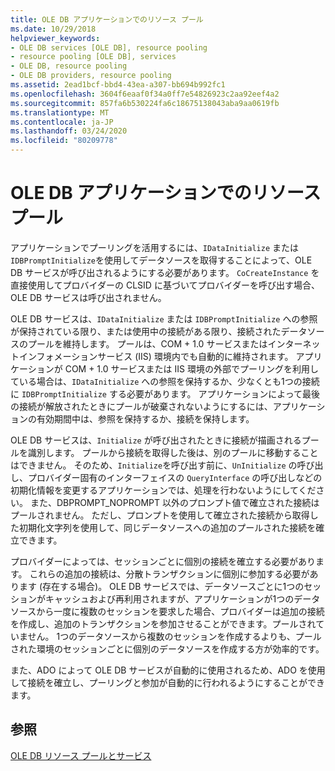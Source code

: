 ```yaml
---
title: OLE DB アプリケーションでのリソース プール
ms.date: 10/29/2018
helpviewer_keywords:
- OLE DB services [OLE DB], resource pooling
- resource pooling [OLE DB], services
- OLE DB, resource pooling
- OLE DB providers, resource pooling
ms.assetid: 2ead1bcf-bbd4-43ea-a307-bb694b992fc1
ms.openlocfilehash: 3604f6eaaf0f34a0ff7e54826923c2aa92eef4a2
ms.sourcegitcommit: 857fa6b530224fa6c18675138043aba9aa0619fb
ms.translationtype: MT
ms.contentlocale: ja-JP
ms.lasthandoff: 03/24/2020
ms.locfileid: "80209778"
---
```

# <a name="resource-pooling-in-your-ole-db-application"></a>OLE DB アプリケーションでのリソース プール

アプリケーションでプーリングを活用するには、`IDataInitialize` または `IDBPromptInitialize`を使用してデータソースを取得することによって、OLE DB サービスが呼び出されるようにする必要があります。 `CoCreateInstance` を直接使用してプロバイダーの CLSID に基づいてプロバイダーを呼び出す場合、OLE DB サービスは呼び出されません。

OLE DB サービスは、`IDataInitialize` または `IDBPromptInitialize` への参照が保持されている限り、または使用中の接続がある限り、接続されたデータソースのプールを維持します。 プールは、COM + 1.0 サービスまたはインターネットインフォメーションサービス (IIS) 環境内でも自動的に維持されます。 アプリケーションが COM + 1.0 サービスまたは IIS 環境の外部でプーリングを利用している場合は、`IDataInitialize` への参照を保持するか、少なくとも1つの接続に `IDBPromptInitialize` する必要があります。 アプリケーションによって最後の接続が解放されたときにプールが破棄されないようにするには、アプリケーションの有効期間中は、参照を保持するか、接続を保持します。

OLE DB サービスは、`Initialize` が呼び出されたときに接続が描画されるプールを識別します。 プールから接続を取得した後は、別のプールに移動することはできません。 そのため、`Initialize`を呼び出す前に、`UnInitialize` の呼び出し、プロバイダー固有のインターフェイスの `QueryInterface` の呼び出しなどの初期化情報を変更するアプリケーションでは、処理を行わないようにしてください。 また、DBPROMPT_NOPROMPT 以外のプロンプト値で確立された接続はプールされません。 ただし、プロンプトを使用して確立された接続から取得した初期化文字列を使用して、同じデータソースへの追加のプールされた接続を確立できます。

プロバイダーによっては、セッションごとに個別の接続を確立する必要があります。 これらの追加の接続は、分散トランザクションに個別に参加する必要があります (存在する場合)。 OLE DB サービスでは、データソースごとに1つのセッションがキャッシュおよび再利用されますが、アプリケーションが1つのデータソースから一度に複数のセッションを要求した場合、プロバイダーは追加の接続を作成し、追加のトランザクションを参加させることができます。プールされていません。 1つのデータソースから複数のセッションを作成するよりも、プールされた環境のセッションごとに個別のデータソースを作成する方が効率的です。

また、ADO によって OLE DB サービスが自動的に使用されるため、ADO を使用して接続を確立し、プーリングと参加が自動的に行われるようにすることができます。

## <a name="see-also"></a>参照

[OLE DB リソース プールとサービス](../../data/oledb/ole-db-resource-pooling-and-services.md)
